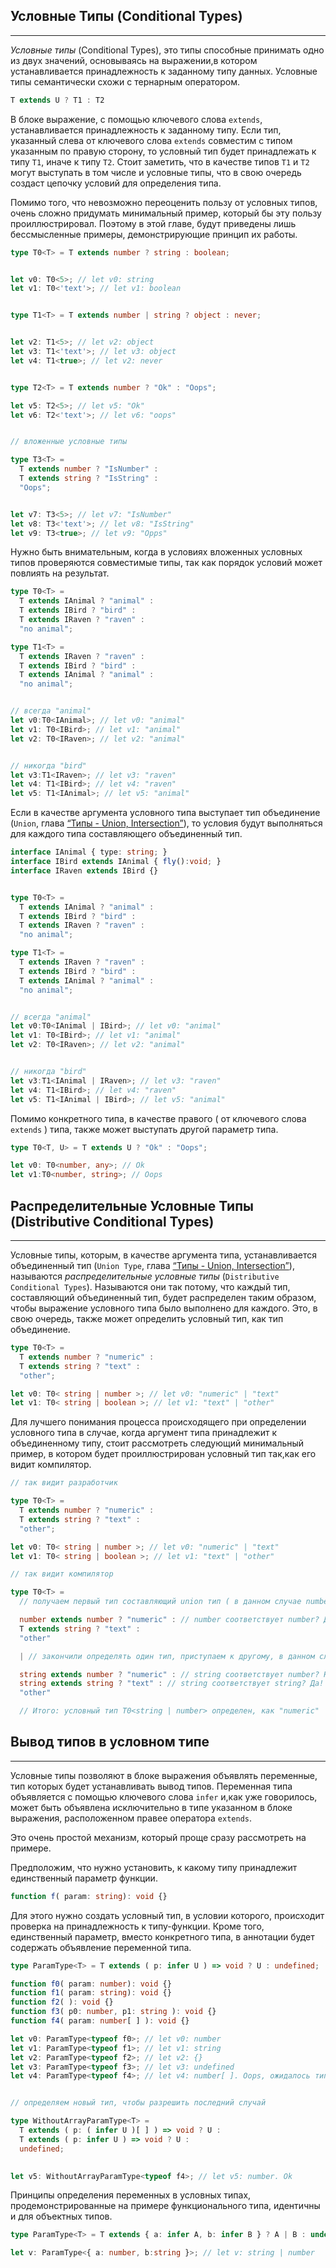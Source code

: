 ## Условные Типы (Conditional Types)
________________

*Условные типы* (Conditional Types), это типы способные принимать одно из двух значений, основываясь на выражении,в котором устанавливается принадлежность к заданному типу данных. Условные типы семантически схожи с тернарным оператором. 

~~~~~typescript
T extends U ? T1 : T2
~~~~~

В блоке выражение, с помощью ключевого слова `extends`, устанавливается принадлежность к заданному типу. Если тип, указанный слева от ключевого слова `extends` совместим с типом указанным по правую сторону, то условный тип будет принадлежать к типу `T1`, иначе к типу `T2`. Стоит заметить, что в качестве типов `T1` и `T2` могут выступать в том числе и условные типы, что в свою очередь создаст цепочку условий для определения типа.

Помимо того, что невозможно переоценить пользу от условных типов, очень сложно придумать минимальный пример, который бы эту пользу проиллюстрировал. Поэтому в этой главе, будут приведены лишь бессмысленные примеры, демонстрирующие принцип их работы.

~~~~~typescript
type T0<T> = T extends number ? string : boolean;


let v0: T0<5>; // let v0: string
let v1: T0<'text'>; // let v1: boolean


type T1<T> = T extends number | string ? object : never;


let v2: T1<5>; // let v2: object
let v3: T1<'text'>; // let v3: object
let v4: T1<true>; // let v2: never


type T2<T> = T extends number ? "Ok" : "Oops";

let v5: T2<5>; // let v5: "Ok"
let v6: T2<'text'>; // let v6: "oops"


// вложенные условные типы

type T3<T> =
  T extends number ? "IsNumber" :
  T extends string ? "IsString" :
  "Oops";


let v7: T3<5>; // let v7: "IsNumber"   
let v8: T3<'text'>; // let v8: "IsString"
let v9: T3<true>; // let v9: "Opps"
~~~~~

Нужно быть внимательным, когда в условиях вложенных условных типов проверяются совместимые типы, так как порядок условий может повлиять на  результат.

~~~~~typescript
type T0<T> =
  T extends IAnimal ? "animal" :
  T extends IBird ? "bird" :
  T extends IRaven ? "raven" :
  "no animal";

type T1<T> =
  T extends IRaven ? "raven" :
  T extends IBird ? "bird" :
  T extends IAnimal ? "animal" :
  "no animal";


// всегда "animal"
let v0:T0<IAnimal>; // let v0: "animal"
let v1: T0<IBird>; // let v1: "animal"
let v2: T0<IRaven>; // let v2: "animal"


// никогда "bird"
let v3:T1<IRaven>; // let v3: "raven"
let v4: T1<IBird>; // let v4: "raven"
let v5: T1<IAnimal>; // let v5: "animal"
~~~~~

Если в качестве аргумента условного типа выступает тип объединение (`Union`, глава [“Типы - Union, Intersection”]()), то условия будут выполняться для каждого типа составляющего объединенный тип.

~~~~~typescript
interface IAnimal { type: string; }
interface IBird extends IAnimal { fly():void; }
interface IRaven extends IBird {}


type T0<T> =
  T extends IAnimal ? "animal" :
  T extends IBird ? "bird" :
  T extends IRaven ? "raven" :
  "no animal";

type T1<T> =
  T extends IRaven ? "raven" :
  T extends IBird ? "bird" :
  T extends IAnimal ? "animal" :
  "no animal";


// всегда "animal"
let v0:T0<IAnimal | IBird>; // let v0: "animal"
let v1: T0<IBird>; // let v1: "animal"
let v2: T0<IRaven>; // let v2: "animal"


// никогда "bird"
let v3:T1<IAnimal | IRaven>; // let v3: "raven"
let v4: T1<IBird>; // let v4: "raven"
let v5: T1<IAnimal | IBird>; // let v5: "animal"
~~~~~

Помимо конкретного типа, в качестве правого ( от ключевого слова `extends` ) типа, также может выступать другой параметр типа. 

~~~~~typescript
type T0<T, U> = T extends U ? "Ok" : "Oops";

let v0: T0<number, any>; // Ok
let v1:T0<number, string>; // Oops
~~~~~


## Распределительные Условные Типы (Distributive Conditional Types)
________________

Условные типы, которым, в качестве аргумента типа, устанавливается объединенный тип (`Union Type`, глава [“Типы - Union, Intersection”]()), называются *распределительные условные типы* (`Distributive Conditional Types`). Называются они так потому, что каждый тип, составляющий объединенный тип, будет распределен таким образом, чтобы выражение условного типа было выполнено для каждого. Это, в свою очередь, также может определить условный тип, как тип объединение.

~~~~~typescript
type T0<T> =
  T extends number ? "numeric" :
  T extends string ? "text" :
  "other";

let v0: T0< string | number >; // let v0: "numeric" | "text"
let v1: T0< string | boolean >; // let v1: "text" | "other"
~~~~~

Для лучшего понимания процесса происходящего при определении условного типа в случае, когда аргумент типа принадлежит к объединенному типу, стоит рассмотреть следующий минимальный пример, в котором будет проиллюстрирован условный тип так,как его видит компилятор.

~~~~~typescript
// так видит разработчик

type T0<T> =
  T extends number ? "numeric" :
  T extends string ? "text" :
  "other";

let v0: T0< string | number >; // let v0: "numeric" | "text"
let v1: T0< string | boolean >; // let v1: "text" | "other"

// так видит компилятор

type T0<T> =
  // получаем первый тип составляющий union тип ( в данном случае number ) и начинаем подставлять его на место T

  number extends number ? "numeric" : // number соответствует number? Да! Определяем "numeric"
  T extends string ? "text" :
  "other"

  | // закончили определять один тип, приступаем к другому, в данном случае string

  string extends number ? "numeric" : // string соответствует number? Нет! Продолжаем.
  string extends string ? "text" : // string соответствует string? Да! Определяем "text".
  "other"

  // Итого: условный тип T0<string | number> определен, как "numeric" | "text"
~~~~~


## Вывод типов в условном типе
________________

Условные типы позволяют в блоке выражения объявлять переменные, тип которых будет устанавливать вывод типов. Переменная типа объявляется с помощью ключевого слова `infer` и,как уже говорилось, может быть объявлена исключительно в типе указанном в блоке выражения, расположенном правее оператора `extends`.

Это очень простой механизм, который проще сразу рассмотреть на примере.

Предположим, что нужно установить, к какому типу принадлежит единственный параметр функции. 

~~~~~typescript
function f( param: string): void {}
~~~~~

Для этого нужно создать условный тип, в условии которого, происходит проверка на принадлежность к типу-функции. Кроме того, единственный параметр, вместо конкретного типа, в аннотации будет содержать объявление переменной типа.

~~~~~typescript
type ParamType<T> = T extends ( p: infer U ) => void ? U : undefined;

function f0( param: number): void {}
function f1( param: string): void {}
function f2( ): void {}
function f3( p0: number, p1: string ): void {}
function f4( param: number[ ] ): void {}

let v0: ParamType<typeof f0>; // let v0: number
let v1: ParamType<typeof f1>; // let v1: string
let v2: ParamType<typeof f2>; // let v2: {}
let v3: ParamType<typeof f3>; // let v3: undefined
let v4: ParamType<typeof f4>; // let v4: number[ ]. Oops, ожидалось тип number вместо number[ ]


// определяем новый тип, чтобы разрешить последний случай

type WithoutArrayParamType<T> =
  T extends ( p: ( infer U )[ ] ) => void ? U :
  T extends ( p: infer U ) => void ? U :
  undefined;

 
let v5: WithoutArrayParamType<typeof f4>; // let v5: number. Ok
~~~~~

Принципы определения переменных в условных типах, продемонстрированные на примере функционального типа, идентичны и для объектных типов.

~~~~~typescript
type ParamType<T> = T extends { a: infer A, b: infer B } ? A | B : undefined;

let v: ParamType<{ a: number, b:string }>; // let v: string | number
~~~~~
